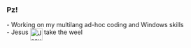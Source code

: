 ### Pz!

\- Working on my multilang ad-hoc coding and Windows skills  
\- Jesus <img src="https://github.gallerycdn.vsassets.io/extensions/github/copilot/1.78.9758/1679004388603/Microsoft.VisualStudio.Services.Icons.Default" alt="Jesus" width="28" align="middle"> take the weel
<p align="right">
<br>
<!--<img src="http://www.hackthebox.eu/badge/image/223026">
<img align="right" src="https://github-readme-stats.vercel.app/api/top-langs/?username=gbyx3&theme=calm&layout=compact&hide_border=true" width=220>
<br>-->
</p>

